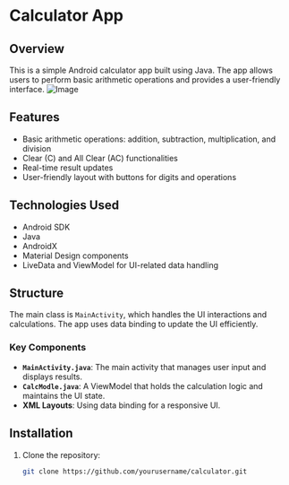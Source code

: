 # Calculator App

## Overview

This is a simple Android calculator app built using Java. The app allows users to perform basic arithmetic operations and provides a user-friendly interface.
![Image](https://github.com/user-attachments/assets/c8ae930c-b00a-4897-aeb1-c9acd49b78f0)


## Features

- Basic arithmetic operations: addition, subtraction, multiplication, and division
- Clear (C) and All Clear (AC) functionalities
- Real-time result updates
- User-friendly layout with buttons for digits and operations

## Technologies Used

- Android SDK
- Java
- AndroidX
- Material Design components
- LiveData and ViewModel for UI-related data handling

## Structure

The main class is `MainActivity`, which handles the UI interactions and calculations. The app uses data binding to update the UI efficiently.

### Key Components

- **`MainActivity.java`**: The main activity that manages user input and displays results.
- **`CalcModle.java`**: A ViewModel that holds the calculation logic and maintains the UI state.
- **XML Layouts**: Using data binding for a responsive UI.

## Installation

1. Clone the repository:
   ```bash
   git clone https://github.com/yourusername/calculator.git

